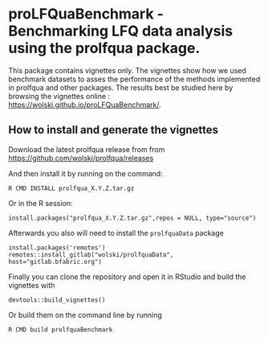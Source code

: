 # proLFQuaBenchmark - Benchmarking LFQ data analysis using the prolfqua package.

This package contains vignettes only. The vignettes show how we used benchmark datasets to asses the performance of the methods implemented in prolfqua and other packages.
The results best be studied here by browsing the vignettes online : https://wolski.github.io/proLFQuaBenchmark/.


## How to install and generate the vignettes

Download the latest prolfqua release from from https://github.com/wolski/prolfqua/releases

And then install it by running on the command:

```
R CMD INSTALL prolfqua_X.Y.Z.tar.gz
```

Or in the R session:
```
install.packages("prolfqua_X.Y.Z.tar.gz",repos = NULL, type="source")
```

Afterwards you also will need to install the `prolfquaData` package

```
install.packages('remotes')
remotes::install_gitlab("wolski/prolfquaData", host="gitlab.bfabric.org")

```

Finally you can clone the repository and open it in RStudio and build the vignettes with

```{r}
devtools::build_vignettes()
```

Or build them on the command line by running

```{r}
R CMD build prolfquaBenchmark
```
